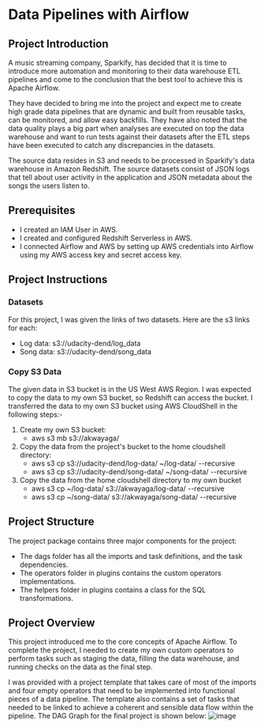 # Data Pipelines with Airflow
## Project Introduction
A music streaming company, Sparkify, has decided that it is time to introduce more automation and monitoring to their data warehouse ETL pipelines and come to the conclusion that the best tool to achieve this is Apache Airflow.

They have decided to bring me into the project and expect me to create high grade data pipelines that are dynamic and built from reusable tasks, can be monitored, and allow easy backfills. They have also noted that the data quality plays a big part when analyses are executed on top the data warehouse and want to run tests against their datasets after the ETL steps have been executed to catch any discrepancies in the datasets.

The source data resides in S3 and needs to be processed in Sparkify's data warehouse in Amazon Redshift. The source datasets consist of JSON logs that tell about user activity in the application and JSON metadata about the songs the users listen to.

## Prerequisites
- I created an IAM User in AWS.
- I created and configured Redshift Serverless in AWS.
- I connected Airflow and AWS by setting up AWS credentials into Airflow using my AWS access key and secret access key.

## Project Instructions
### Datasets
For this project, I was given the links of two datasets. Here are the s3 links for each:
- Log data: s3://udacity-dend/log_data
- Song data: s3://udacity-dend/song_data

### Copy S3 Data
The given data in S3 bucket is in the US West AWS Region. I was expected to copy the data to my own S3 bucket, so Redshift can access the bucket. I transferred the data to my own S3 bucket using AWS CloudShell in the following steps:-
1. Create my own S3 bucket:
   - aws s3 mb s3://akwayaga/
2. Copy the data from the project's bucket to the home cloudshell directory:
   - aws s3 cp s3://udacity-dend/log-data/ ~/log-data/ --recursive
   - aws s3 cp s3://udacity-dend/song-data/ ~/song-data/ --recursive
3. Copy the data from the home cloudshell directory to my own bucket
   - aws s3 cp ~/log-data/ s3://akwayaga/log-data/ --recursive
   - aws s3 cp ~/song-data/ s3://akwayaga/song-data/ --recursive
  
## Project Structure
The project package contains three major components for the project:
- The dags folder has all the imports and task definitions, and the task dependencies.
- The operators folder in plugins contains the custom operators implementations.
- The helpers folder in plugins contains a class for the SQL transformations.





## Project Overview
This project introduced me to the core concepts of Apache Airflow. To complete the project, I needed to create my own custom operators to perform tasks such as staging the data, filling the data warehouse, and running checks on the data as the final step.

I was provided with a project template that takes care of most of the imports and four empty operators that need to be implemented into functional pieces of a data pipeline. The template also contains a set of tasks that needed to be linked to achieve a coherent and sensible data flow within the pipeline.
The DAG Graph for the final project is shown below:
![image](https://github.com/ajinjue/Data_Pipeline_with_Apache_Airflow/assets/100845693/f72ea19c-ac5d-4e3a-856c-6e5ee3ed4b74)

